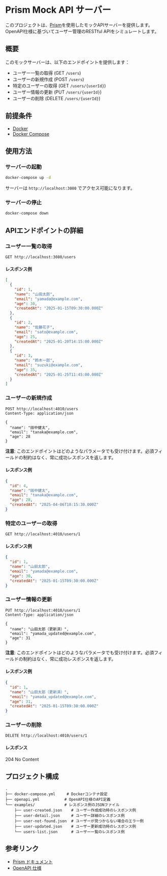 # Prism Mock API サーバー

このプロジェクトは、[Prism](https://stoplight.io/open-source/prism)を使用したモックAPIサーバーを提供します。OpenAPI仕様に基づいてユーザー管理のRESTful APIをシミュレートします。

## 概要

このモックサーバーは、以下のエンドポイントを提供します：

- ユーザー一覧の取得 (GET `/users`)
- ユーザーの新規作成 (POST `/users`)
- 特定のユーザーの取得 (GET `/users/{userId}`)
- ユーザー情報の更新 (PUT `/users/{userId}`)
- ユーザーの削除 (DELETE `/users/{userId}`)

## 前提条件

- [Docker](https://www.docker.com/)
- [Docker Compose](https://docs.docker.com/compose/)

## 使用方法

### サーバーの起動

```bash
docker-compose up -d
```

サーバーは `http://localhost:3080` でアクセス可能になります。

### サーバーの停止

```bash
docker-compose down
```

## APIエンドポイントの詳細

### ユーザー一覧の取得

```
GET http://localhost:3080/users
```

#### レスポンス例

```json
[
  {
    "id": 1,
    "name": "山田太郎",
    "email": "yamada@example.com",
    "age": 30,
    "createdAt": "2025-01-15T09:30:00.000Z"
  },
  {
    "id": 2,
    "name": "佐藤花子",
    "email": "sato@example.com",
    "age": 25,
    "createdAt": "2025-01-20T14:15:00.000Z"
  },
  {
    "id": 3,
    "name": "鈴木一郎",
    "email": "suzuki@example.com",
    "age": 35,
    "createdAt": "2025-01-25T11:45:00.000Z"
  }
]
```

### ユーザーの新規作成

```
POST http://localhost:4010/users
Content-Type: application/json

{
  "name": "田中健太",
  "email": "tanaka@example.com",
  "age": 28
}
```

**注意**: このエンドポイントはどのようなパラメータでも受け付けます。必須フィールドの制約はなく、常に成功レスポンスを返します。

#### レスポンス例

```json
{
  "id": 4,
  "name": "田中健太",
  "email": "tanaka@example.com",
  "age": 28,
  "createdAt": "2025-04-06T10:15:30.000Z"
}
```

### 特定のユーザーの取得

```
GET http://localhost:4010/users/1
```

#### レスポンス例

```json
{
  "id": 1,
  "name": "山田太郎",
  "email": "yamada@example.com",
  "age": 30,
  "createdAt": "2025-01-15T09:30:00.000Z"
}
```

### ユーザー情報の更新

```
PUT http://localhost:4010/users/1
Content-Type: application/json

{
  "name": "山田太郎（更新済）",
  "email": "yamada_updated@example.com",
  "age": 31
}
```

**注意**: このエンドポイントはどのようなパラメータでも受け付けます。必須フィールドの制約はなく、常に成功レスポンスを返します。

#### レスポンス例

```json
{
  "id": 1,
  "name": "山田太郎（更新済）",
  "email": "yamada_updated@example.com",
  "age": 31,
  "createdAt": "2025-01-15T09:30:00.000Z"
}
```

### ユーザーの削除

```
DELETE http://localhost:4010/users/1
```

#### レスポンス

204 No Content

## プロジェクト構成

```
.
├── docker-compose.yml     # Dockerコンテナ設定
├── openapi.yml           # OpenAPI仕様のAPI定義
└── examples/             # レスポンス例のJSONファイル
    ├── user-created.json    # ユーザー作成成功時のレスポンス例
    ├── user-detail.json     # ユーザー詳細のレスポンス例
    ├── user-not-found.json  # ユーザーが見つからない場合のエラー例
    ├── user-updated.json    # ユーザー更新成功時のレスポンス例
    └── users-list.json      # ユーザー一覧のレスポンス例
```

## 参考リンク

- [Prism ドキュメント](https://docs.stoplight.io/docs/prism)
- [OpenAPI 仕様](https://swagger.io/specification/)